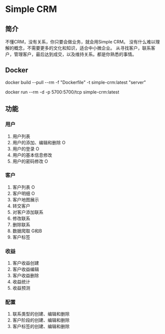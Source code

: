 # Simple CRM

## 简介

不懂CRM，没有关系，你只要会做业务，就会用Simple CRM。
没有什么难以理解的概念，不需要更多的文化和知识，适合中小微企业。
从寻找客户，联系客户，管理客户，最后达到成交，以及维持关系。都是你熟悉的事情。

## Docker

docker build --pull --rm -f "Dockerfile" -t simple-crm:latest "server"

docker run --rm -d  -p 5700:5700/tcp simple-crm:latest

## 功能

### 用户

1. 用户列表
2. 用户的添加、编辑和删除 O
3. 用户的登录 O
4. 用户的基本信息修改 
5. 用户的密码修改 O


### 客户

1. 客户列表 O
2. 客户明细 O
3. 客户地图展示 
4. 转交客户
5. 对客户添加联系
6. 修改联系
7. 删除联系
8. 数据爬取 G和B 
9. 客户标签

### 收益

1. 客户收益创建
2. 客户收益编辑
3. 客户收益删除
4. 收益统计
5. 收益预测

### 配置

1. 联系类型的创建、编辑和删除
2. 客户阶段的创建、编辑和删除
3. 客户标签的创建、编辑和删除